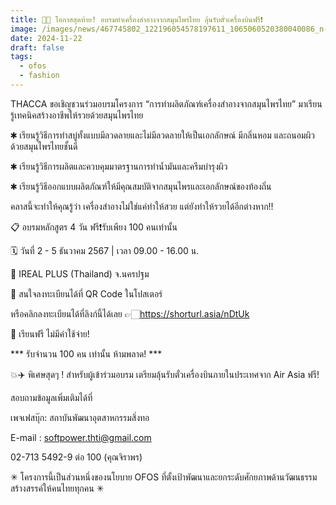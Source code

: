 ```yaml
---
title: 🌿✨ โอกาสสุดท้าย! อบรมทำเครื่องสำอางจากสมุนไพรไทย ลุ้นรับตั๋วเครื่องบินฟรี❗️
image: /images/news/467745802_122196054578197611_1065060520380040086_n-1-.jpg
date: 2024-11-22
draft: false
tags:
  - ofos
  - fashion
---
```

THACCA ขอเชิญชวนร่วมอบรมโครงการ “การทำผลิตภัณฑ์เครื่องสำอางจากสมุนไพรไทย” มาเรียนรู้เทคนิคสร้างอาชีพให้รวยด้วยสมุนไพรไทย

✱ เรียนรู้วิธีการทำสบู่ทั้งแบบมีลวดลายและไม่มีลวดลายให้เป็นเอกลักษณ์ มีกลิ่นหอม และถนอมผิวด้วยสมุนไพรไทยชั้นดี

✱ เรียนรู้วิธีการผลิตและควบคุมมาตรฐานการทำน้ำมันและครีมบำรุงผิว

✱ เรียนรู้วิธีออกแบบผลิตภัณฑ์ให้มีคุณสมบัติจากสมุนไพรและเอกลักษณ์ของท้องถิ่น



คลาสนี้จะทำให้คุณรู้ว่า เครื่องสำอางไม่ใช่แค่ทำให้สวย แต่ยังทำให้รวยได้อีกต่างหาก!!



📋 อบรมหลักสูตร 4 วัน ฟรี❗️รับเพียง 100 คนเท่านั้น

🗓️ วันที่ 2 - 5  ธันวาคม 2567 | เวลา 09.00 - 16.00 น.

📍 IREAL PLUS (Thailand) จ.นครปฐม



🚩 สนใจลงทะเบียนได้ที่ QR Code ในโปสเตอร์ 

หรือคลิกลงทะเบียนได้ที่ลิงก์นี้ได้เลย 👉🏻https://shorturl.asia/nDtUk 



🚨 เรียนฟรี ไม่มีค่าใช้จ่าย!



\*\*\* รับจำนวน 100 คน เท่านั้น ห้ามพลาด! \*\*\*



💥✈️ พิเศษสุดๆ ! สำหรับผู้เข้าร่วมอบรม เตรียมลุ้นรับตั๋วเครื่องบินภายในประเทศจาก Air Asia ฟรี! 



สอบถามข้อมูลเพิ่มเติมได้ที่

เพจเฟสบุ๊ก: สถาบันพัฒนาอุตสาหกรรมสิ่งทอ

E-mail : softpower.thti@gmail.com

02-713 5492-9 ต่อ 100 (คุณจิราพร)



✳︎ โครงการนี้เป็นส่วนหนึ่งของนโยบาย OFOS ที่ตั้งเป้าพัฒนาและยกระดับศักยภาพด้านวัฒนธรรมสร้างสรรค์ให้คนไทยทุกคน ✳︎
